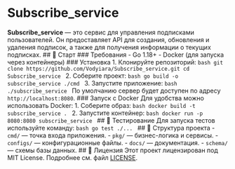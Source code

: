 # Subscribe_service
**Subscribe_service** — это сервис для управления подписками пользователей. Он предоставляет API для создания, обновления и удаления подписок, а также для получения информации о текущих подписках. ## 🚀 Старт ### Требования - Go 1.18+ - Docker (для запуска через контейнеры) ### Установка 1. Клонируйте репозиторий: ```bash git clone https://github.com/Vodyiara/Subscribe_service.git cd Subscribe_service ``` 2. Соберите проект: ```bash go build -o subscribe_service ./cmd ``` 3. Запустите приложение: ```bash ./subscribe_service ``` По умолчанию сервер будет доступен по адресу `http://localhost:8080`. ### Запуск с Docker Для удобства можно использовать Docker: 1. Соберите образ: ```bash docker build -t subscribe_service . ``` 2. Запустите контейнер: ```bash docker run -p 8080:8080 subscribe_service ``` ## 🧪 Тестирование Для запуска тестов используйте команду: ```bash go test ./... ``` ## 📂 Структура проекта - `cmd/` — точка входа приложения. - `pkg/` — бизнес-логика и сервисы. - `configs/` — конфигурационные файлы. - `docs/` — документация. - `schema/` — схемы базы данных. ## 📄 Лицензия Этот проект лицензирован под MIT License. Подробнее см. файл [LICENSE](LICENSE).
